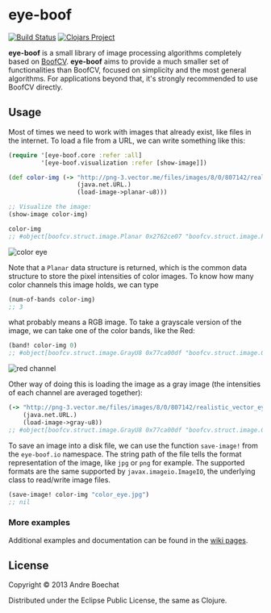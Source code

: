 # eye-boof

[![Build Status](https://travis-ci.org/boechat107/eye-boof.svg?branch=develop)](https://travis-ci.org/boechat107/eye-boof)
[![Clojars Project](https://img.shields.io/clojars/v/eye-boof.svg)](https://clojars.org/eye-boof)

**eye-boof** is a small library of image processing algorithms completely based
on [BoofCV](http://boofcv.org/). **eye-boof** aims to provide a much smaller set
of functionalities than BoofCV, focused on simplicity and the most general
algorithms. For applications beyond that, it's strongly recommended to use
BoofCV directly.

## Usage

Most of times we need to work with images that already exist, like files in the
internet. To load a file from a URL, we can write something like this:

```clojure
(require '[eye-boof.core :refer :all]
         '[eye-boof.visualization :refer [show-image]])

(def color-img (-> "http://png-3.vector.me/files/images/8/0/807142/realistic_vector_eye_thumb.jpg"
                   (java.net.URL.)
                   (load-image->planar-u8)))

;; Visualize the image:
(show-image color-img)

color-img
;; #object[boofcv.struct.image.Planar 0x2762ce07 "boofcv.struct.image.Planar@2762ce07"]
```
![color eye](http://png-3.vector.me/files/images/8/0/807142/realistic_vector_eye_thumb.jpg)

Note that a `Planar` data structure is returned, which is the common data structure
to store the pixel intensities of color images. To know how many color channels this
image holds, we can type

```clojure
(num-of-bands color-img)
;; 3
```

what probably means a RGB image. To take a grayscale version of the image, we can take one of the color bands, like the Red:

```clojure
(band! color-img 0)
;; #object[boofcv.struct.image.GrayU8 0x77ca00df "boofcv.struct.image.GrayU8@77ca00df"]
```

![red channel](http://i58.tinypic.com/slgrdj.png)

Other way of doing this is loading the image as a gray image (the intensities of
each channel are averaged together):

```clojure
(-> "http://png-3.vector.me/files/images/8/0/807142/realistic_vector_eye_thumb.jpg"
    (java.net.URL.)
    (load-image->gray-u8))
;; #object[boofcv.struct.image.GrayU8 0x77ca00df "boofcv.struct.image.GrayU8@77ca00df"]
```

To save an image into a disk file, we can use the function `save-image!`
from the `eye-boof.io` namespace. The string path of the file tells the format
representation of the image, like `jpg` or `png` for example. The supported
formats are the same supported by `javax.imageio.ImageIO`, the underlying class
to read/write image files.

```clojure
(save-image! color-img "color_eye.jpg")
;; nil
```

### More examples

Additional examples and documentation can be found in
the [wiki pages](https://github.com/boechat107/eye-boof/wiki).

## License

Copyright © 2013 Andre Boechat

Distributed under the Eclipse Public License, the same as Clojure.
